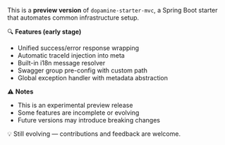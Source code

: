 This is a **preview version** of `dopamine-starter-mvc`, a Spring Boot starter that automates common infrastructure setup.

🔍 **Features (early stage)**
- Unified success/error response wrapping
- Automatic traceId injection into meta
- Built-in i18n message resolver
- Swagger group pre-config with custom path
- Global exception handler with metadata abstraction

⚠️ **Notes**
- This is an experimental preview release
- Some features are incomplete or evolving
- Future versions may introduce breaking changes

💡 Still evolving — contributions and feedback are welcome.